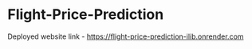 # Flight-Price-Prediction
 Deployed website link - https://flight-price-prediction-ilib.onrender.com
